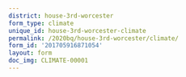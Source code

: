 ```yaml
---
district: house-3rd-worcester
form_type: climate
unique_id: house-3rd-worcester-climate
permalink: /2020bq/house-3rd-worcester/climate/
form_id: '201705916871054'
layout: form
doc_img: CLIMATE-00001
---
```

